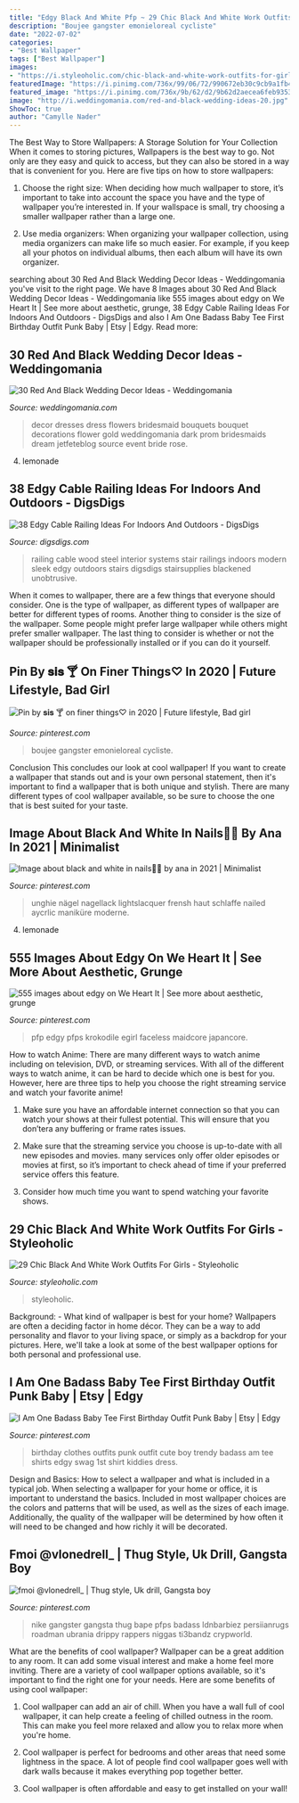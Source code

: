 ```yaml
---
title: "Edgy Black And White Pfp ~ 29 Chic Black And White Work Outfits For Girls"
description: "Boujee gangster emonieloreal cycliste"
date: "2022-07-02"
categories:
- "Best Wallpaper"
tags: ["Best Wallpaper"]
images:
- "https://i.styleoholic.com/chic-black-and-white-work-outfits-for-girls-20.jpg"
featuredImage: "https://i.pinimg.com/736x/99/06/72/990672eb30c9cb9a1fb46896f3fc8a69.jpg"
featured_image: "https://i.pinimg.com/736x/9b/62/d2/9b62d2aecea6feb9353e76b919865f1d.jpg"
image: "http://i.weddingomania.com/red-and-black-wedding-ideas-20.jpg"
ShowToc: true
author: "Camylle Nader"
---
```



The Best Way to Store Wallpapers: A Storage Solution for Your Collection
When it comes to storing pictures, Wallpapers is the best way to go. Not only are they easy and quick to access, but they can also be stored in a way that is convenient for you. Here are five tips on how to store wallpapers:
1) Choose the right size: When deciding how much wallpaper to store, it’s important to take into account the space you have and the type of wallpaper you’re interested in. If your wallspace is small, try choosing a smaller wallpaper rather than a large one.

2) Use media organizers: When organizing your wallpaper collection, using media organizers can make life so much easier. For example, if you keep all your photos on individual albums, then each album will have its own organizer.

	

		
searching about 30 Red And Black Wedding Decor Ideas - Weddingomania you've visit to the right page. We have 8 Images about 30 Red And Black Wedding Decor Ideas - Weddingomania like 555 images about edgy on We Heart It | See more about aesthetic, grunge, 38 Edgy Cable Railing Ideas For Indoors And Outdoors - DigsDigs and also I Am One Badass Baby Tee First Birthday Outfit Punk Baby | Etsy | Edgy. Read more:
		
    
## 30 Red And Black Wedding Decor Ideas - Weddingomania

<img loading=lazy src="http://i.weddingomania.com/red-and-black-wedding-ideas-20.jpg" onerror="this.onerror=null;this.src='https://tse1.mm.bing.net/th?id=OIP.p5_g5eE27mKqhLCcHNMllQAAAA&amp;pid=15.1';" alt="30 Red And Black Wedding Decor Ideas - Weddingomania">

_Source: weddingomania.com_

>decor dresses dress flowers bridesmaid bouquets bouquet decorations flower gold weddingomania dark prom bridesmaids dream jetfeteblog source event bride rose. 

	

4. lemonade 

    
## 38 Edgy Cable Railing Ideas For Indoors And Outdoors - DigsDigs

<img loading=lazy src="https://www.digsdigs.com/photos/2017/02/11-black-steel-posts-white-wood-and-cable-railing-for-a-sleek-modern-look.jpg" onerror="this.onerror=null;this.src='https://tse3.mm.bing.net/th?id=OIP.3ujDZOkjwWxY3gTqgd3CXQHaNK&amp;pid=15.1';" alt="38 Edgy Cable Railing Ideas For Indoors And Outdoors - DigsDigs">

_Source: digsdigs.com_

>railing cable wood steel interior systems stair railings indoors modern sleek edgy outdoors stairs digsdigs stairsupplies blackened unobtrusive. 

	

When it comes to wallpaper, there are a few things that everyone should consider. One is the type of wallpaper, as different types of wallpaper are better for different types of rooms. Another thing to consider is the size of the wallpaper. Some people might prefer large wallpaper while others might prefer smaller wallpaper. The last thing to consider is whether or not the wallpaper should be professionally installed or if you can do it yourself.

    
## Pin By 𝐬𝐢𝐬 🍸 On Finer Things♡ In 2020 | Future Lifestyle, Bad Girl

<img loading=lazy src="https://i.pinimg.com/736x/9b/62/d2/9b62d2aecea6feb9353e76b919865f1d.jpg" onerror="this.onerror=null;this.src='https://tse2.mm.bing.net/th?id=OIP.KyXuSrYjVNfvD-Ix9oD6lAHaNK&amp;pid=15.1';" alt="Pin by 𝐬𝐢𝐬 🍸 on finer things♡ in 2020 | Future lifestyle, Bad girl">

_Source: pinterest.com_

>boujee gangster emonieloreal cycliste. 

	

Conclusion
This concludes our look at cool wallpaper! If you want to create a wallpaper that stands out and is your own personal statement, then it's important to find a wallpaper that is both unique and stylish. There are many different types of cool wallpaper available, so be sure to choose the one that is best suited for your taste.

    
## Image About Black And White In Nails💅👄 By Ana In 2021 | Minimalist

<img loading=lazy src="https://i.pinimg.com/736x/b2/0e/f5/b20ef5e61852fd6e7250f16dd30902b3.jpg" onerror="this.onerror=null;this.src='https://tse1.mm.bing.net/th?id=OIP.OiYhjbblF3NR_aWmsz_8vQAAAA&amp;pid=15.1';" alt="Image about black and white in nails💅👄 by ana in 2021 | Minimalist">

_Source: pinterest.com_

>unghie nägel nagellack lightslacquer frensh haut schlaffe nailed aycrlic maniküre moderne. 

	

4. lemonade 

    
## 555 Images About Edgy On We Heart It | See More About Aesthetic, Grunge

<img loading=lazy src="https://i.pinimg.com/736x/ff/38/f2/ff38f2430010161e7bff5917299a7681.jpg" onerror="this.onerror=null;this.src='https://tse1.mm.bing.net/th?id=OIP.aoZ6c26mCyCidl1bXnBWLwHaHW&amp;pid=15.1';" alt="555 images about edgy on We Heart It | See more about aesthetic, grunge">

_Source: pinterest.com_

>pfp edgy pfps krokodile egirl faceless maidcore japancore. 

	

How to watch Anime: There are many different ways to watch anime including on television, DVD, or streaming services.
With all of the different ways to watch anime, it can be hard to decide which one is best for you. However, here are three tips to help you choose the right streaming service and watch your favorite anime!
1. Make sure you have an affordable internet connection so that you can watch your shows at their fullest potential. This will ensure that you don’tera any buffering or frame rates issues.

2. Make sure that the streaming service you choose is up-to-date with all new episodes and movies. many services only offer older episodes or movies at first, so it’s important to check ahead of time if your preferred service offers this feature.

3. Consider how much time you want to spend watching your favorite shows.

    
## 29 Chic Black And White Work Outfits For Girls - Styleoholic

<img loading=lazy src="https://i.styleoholic.com/chic-black-and-white-work-outfits-for-girls-20.jpg" onerror="this.onerror=null;this.src='https://tse1.mm.bing.net/th?id=OIP.hjrk3EHJnPGgx9SETnwGwwAAAA&amp;pid=15.1';" alt="29 Chic Black And White Work Outfits For Girls - Styleoholic">

_Source: styleoholic.com_

>styleoholic. 

	

Background: - What kind of wallpaper is best for your home?
Wallpapers are often a deciding factor in home décor. They can be a way to add personality and flavor to your living space, or simply as a backdrop for your pictures. Here, we'll take a look at some of the best wallpaper options for both personal and professional use.

    
## I Am One Badass Baby Tee First Birthday Outfit Punk Baby | Etsy | Edgy

<img loading=lazy src="https://i.pinimg.com/736x/99/06/72/990672eb30c9cb9a1fb46896f3fc8a69.jpg" onerror="this.onerror=null;this.src='https://tse1.mm.bing.net/th?id=OIP.Mw5UsffBolDEWDFJ6b8HOwHaL-&amp;pid=15.1';" alt="I Am One Badass Baby Tee First Birthday Outfit Punk Baby | Etsy | Edgy">

_Source: pinterest.com_

>birthday clothes outfits punk outfit cute boy trendy badass am tee shirts edgy swag 1st shirt kiddies dress. 

	

Design and Basics: How to select a wallpaper and what is included in a typical job.
When selecting a wallpaper for your home or office, it is important to understand the basics. Included in most wallpaper choices are the colors and patterns that will be used, as well as the sizes of each image. Additionally, the quality of the wallpaper will be determined by how often it will need to be changed and how richly it will be decorated.

    
## Fmoi @vlonedrell_ | Thug Style, Uk Drill, Gangsta Boy

<img loading=lazy src="https://i.pinimg.com/736x/17/8b/f9/178bf9c97be69789c4a01db6081233bf.jpg" onerror="this.onerror=null;this.src='https://tse3.mm.bing.net/th?id=OIP.A1ItQd2u-3PmWHmeO0jyOQHaJQ&amp;pid=15.1';" alt="fmoi @vlonedrell_ | Thug style, Uk drill, Gangsta boy">

_Source: pinterest.com_

>nike gangster gangsta thug bape pfps badass ldnbarbiez persiianrugs roadman ubrania drippy rappers niggas ti3bandz crypworld. 

	

What are the benefits of cool wallpaper?
Wallpaper can be a great addition to any room. It can add some visual interest and make a home feel more inviting. There are a variety of cool wallpaper options available, so it's important to find the right one for your needs. Here are some benefits of using cool wallpaper: 
1. Cool wallpaper can add an air of chill. When you have a wall full of cool wallpaper, it can help create a feeling of chilled outness in the room. This can make you feel more relaxed and allow you to relax more when you're home. 

2. Cool wallpaper is perfect for bedrooms and other areas that need some lightness in the space. A lot of people find cool wallpaper goes well with dark walls because it makes everything pop together better. 

3. Cool wallpaper is often affordable and easy to get installed on your wall!

